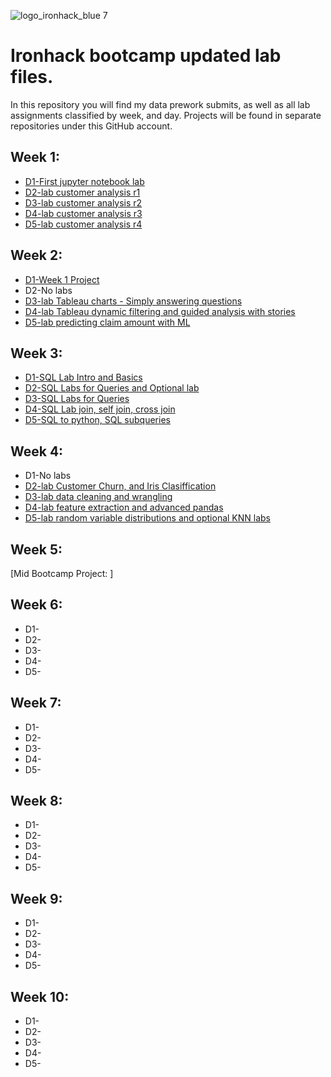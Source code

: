![logo_ironhack_blue 7](https://user-images.githubusercontent.com/23629340/40541063-a07a0a8a-601a-11e8-91b5-2f13e4e6b441.png)

# Ironhack bootcamp updated lab files.
In this repository you will find my data prework submits, as well as all lab assignments classified by week, and day.
Projects will be found in separate repositories under this GitHub account.
 
  

## Week 1:  
* [D1-First jupyter notebook lab](https://github.com/Alex-Skp/Alex-Data-Bootcamp-Deliverables/tree/main/Week1/D1-jupyter-notebook-lab)   
* [D2-lab customer analysis r1](https://github.com/Alex-Skp/Alex-Data-Bootcamp-Deliverables/tree/main/Week1/D2-lab-customer-analysis-r1 ) 
* [D3-lab customer analysis r2](https://github.com/Alex-Skp/Alex-Data-Bootcamp-Deliverables/tree/main/Week1/D3-lab-customer-analysis-r2)
* [D4-lab customer analysis r3](https://github.com/Alex-Skp/Alex-Data-Bootcamp-Deliverables/tree/main/Week1/D4-lab-customer-analysis-r3)
* [D5-lab customer analysis r4](https://github.com/Alex-Skp/Alex-Data-Bootcamp-Deliverables/tree/main/Week1/D5-lab-customer-analysis-r4)
  
## Week 2:  
* [D1-Week 1 Project](https://github.com/Alex-Skp/Week-1-Project)  
* D2-No labs 
* [D3-lab Tableau charts - Simply answering questions](https://public.tableau.com/profile/alex2690#!/vizhome/Challenge1_1Tableau/Challenge2_4)
* [D4-lab Tableau dynamic filtering and guided analysis with stories](https://public.tableau.com/profile/alex2690#!/vizhome/Europeevolutionofcrops/Europeevolutionofcrops)
* [D5-lab predicting claim amount with ML](https://github.com/Alex-Skp/Alex-Data-Bootcamp-Deliverables/tree/main/Week2/D5)

## Week 3:
* [D1-SQL Lab Intro and Basics](https://github.com/Alex-Skp/Alex-Data-Bootcamp-Deliverables/tree/main/Week3/D1)  
* [D2-SQL Labs for Queries and Optional lab](https://github.com/Alex-Skp/Alex-Data-Bootcamp-Deliverables/tree/main/Week3/D2) 
* [D3-SQL Labs for Queries](https://github.com/Alex-Skp/Alex-Data-Bootcamp-Deliverables/tree/main/Week3/D3)  
* [D4-SQL Lab join, self join, cross join](https://github.com/Alex-Skp/Alex-Data-Bootcamp-Deliverables/tree/main/Week3/D4)
* [D5-SQL to python, SQL subqueries](https://github.com/Alex-Skp/Alex-Data-Bootcamp-Deliverables/tree/main/Week3/D5)

## Week 4:  
* D1-No labs  
* [D2-lab Customer Churn, and Iris Clasiffication](https://github.com/Alex-Skp/Alex-Data-Bootcamp-Deliverables/tree/main/Week4/D2)
* [D3-lab data cleaning and wrangling](https://github.com/Alex-Skp/Alex-Data-Bootcamp-Deliverables/tree/main/Week4/D3/lab-data-cleaning-and-wrangling)
* [D4-lab feature extraction and advanced pandas ](https://github.com/Alex-Skp/Alex-Data-Bootcamp-Deliverables/tree/main/Week4/D4)
* [D5-lab random variable distributions and optional KNN labs](https://github.com/Alex-Skp/Alex-Data-Bootcamp-Deliverables/tree/main/Week4/D5)

## Week 5:  
 [Mid Bootcamp Project: ] 

## Week 6:  
* D1-  
* D2-  
* D3-  
* D4-  
* D5-  

## Week 7:  
* D1-  
* D2-  
* D3-  
* D4-  
* D5-  

## Week 8:  
* D1-  
* D2-  
* D3-  
* D4-  
* D5-  

## Week 9:  
* D1-  
* D2-  
* D3-  
* D4-  
* D5-  

## Week 10:   
* D1-  
* D2-  
* D3-  
* D4-  
* D5-  
